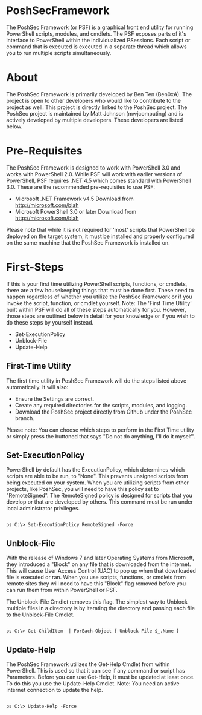 PoshSecFramework
================

The PoshSec Framework (or PSF) is a graphical front end utility for running PowerShell scripts, modules, and cmdlets. The PSF exposes parts of it's interface to PowerShell within the individualized PSessions. Each script or command that is executed is executed in a separate thread which allows you to run multiple scripts simultaneously.

About
===
The PoshSec Framework is primarily developed by Ben Ten (Ben0xA). The project is open to other developers who would like to contribute to the project as well. This project is directly linked to the PoshSec project. The PoshSec project is maintained by Matt Johnson (mwjcomputing) and is actively developed by multiple developers. These developers are listed below.

Pre-Requisites
===
The PoshSec Framework is designed to work with PowerShell 3.0 and works with PowerShell 2.0. While PSF will work with earlier versions of PowerShell, PSF requires .NET 4.5 which comes standard with PowerShell 3.0. These are the recommended pre-requisites to use PSF:

- Microsoft .NET Framework v4.5
	Download from http://microsoft.com/blah
- Microsoft PowerShell 3.0 or later
	Download from http://microsoft.com/blah

Please note that while it is not required for 'most' scripts that PowerShell be deployed on the target system, it must be installed and properly configured on the same machine that the PoshSec Framework is installed on.

First-Steps
===
If this is your first time utilizing PowerShell scripts, functions, or cmdlets, there are a few housekeeping things that must be done first. These need to happen regardless of whether you utilize the PoshSec Framework or if you invoke the script, function, or cmdlet yourself. Note: The 'First Time Utility' built within PSF will do all of these steps automatically for you. However, those steps are outlined below in detail for your knowledge or if you wish to do these steps by yourself instead.

- Set-ExecutionPolicy
- Unblock-File
- Update-Help

First-Time Utility
---
The first time utility in PoshSec Framework will do the steps listed above automatically. It will also:

- Ensure the Settings are correct.
- Create any required directories for the scripts, modules, and logging.
- Download the PoshSec project directly from Github under the PoshSec branch.

Please note: You can choose which steps to perform in the First Time utility or simply press the buttoned that says "Do not do anything, I'll do it myself".

Set-ExecutionPolicy
---
PowerShell by default has the ExecutionPolicy, which determines which scripts are able to be run, to "None". This prevents unsigned scripts from being executed on your system.  When you are utilizing scripts from other projects, like PoshSec, you will need to have this policy set to "RemoteSigned". The RemoteSigned policy is designed for scripts that you develop or that are developed by others. This command must be run under local administrator privileges.

<code>
ps C:\> Set-ExecutionPolicy RemoteSigned -Force
</code>

Unblock-File
---
With the release of Windows 7 and later Operating Systems from Microsoft, they introduced a "Block" on any file that is downloaded from the internet. This will cause User Access Control (UAC) to pop up when that downloaded file is executed or ran. When you use scripts, functions, or cmdlets from remote sites they will need to have this "Block" flag removed before you can run them from within PowerShell or PSF.

The Unblock-File Cmdlet removes this flag. The simplest way to Unblock multiple files in a directory is by iterating the directory and passing each file to the Unblock-File Cmdlet.

<code>
ps C:\> Get-ChildItem <path to blocked files> | ForEach-Object { Unblock-File $_.Name }
</code>

Update-Help
---
The PoshSec Framework utilizes the Get-Help Cmdlet from within PowerShell. This is used so that it can see if any command or script has Parameters. Before you can use Get-Help, it must be updated at least once. To do this you use the Update-Help Cmdlet. Note: You need an active internet connection to update the help.

<code>
ps C:\> Update-Help -Force
</code>